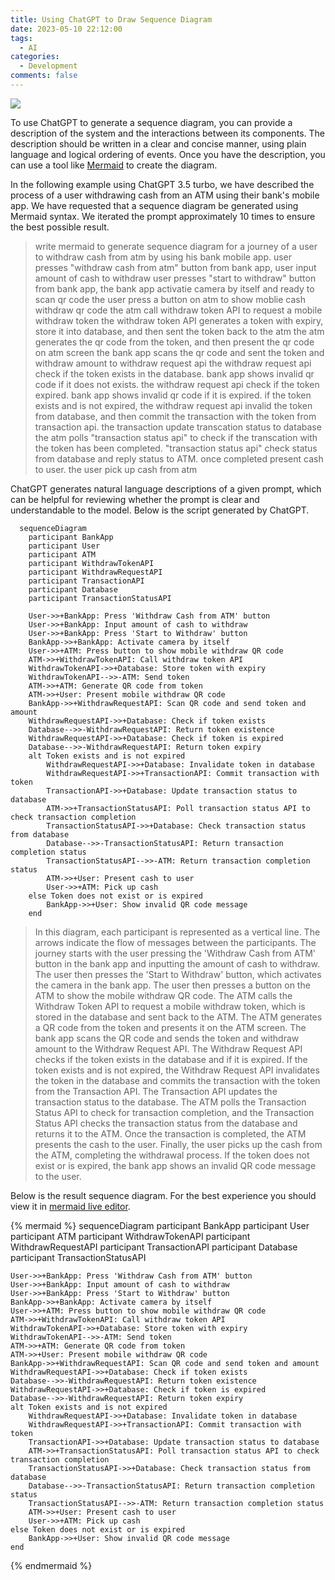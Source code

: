 ```yaml
---
title: Using ChatGPT to Draw Sequence Diagram
date: 2023-05-10 22:12:00
tags:
  - AI
categories:
  - Development
comments: false
---
```


![](sequence_diagram.png)

To use ChatGPT to generate a sequence diagram, you can provide a description of the system and the interactions between its components. The description should be written in a clear and concise manner, using plain language and logical ordering of events. Once you have the description, you can use a tool like [Mermaid](https://mermaid.js.org/) to create the diagram.

In the following example using ChatGPT 3.5 turbo, we have described the process of a user withdrawing cash from an ATM using their bank's mobile app. We have requested that a sequence diagram be generated using Mermaid syntax. We iterated the prompt approximately 10 times to ensure the best possible result.

> write mermaid to generate sequence diagram for a journey of a user to withdraw cash from atm by using his bank mobile app.
user presses "withdraw cash from atm" button from bank app,
user input amount of cash to withdraw
user presses "start to withdraw" button from bank app,
the bank app activatie camera by itself and ready to scan qr code
the user press a button on atm to show moblie cash withdraw qr code
the atm call withdraw token API to request a mobile withdraw token
the withdraw token API generates a token with expiry, store it into database, and then sent the token back to the atm
the atm generates the qr code from the token, and then present the qr code on atm screen
the bank app scans the qr code and sent the token and withdraw amount to withdraw request api
the withdraw request api check if the token exists in the database. bank app shows invalid qr code if it does not exists.
the withdraw request api check if the token expired. bank app shows invalid qr code if it is expired.
if the token exists and is not expired, the withdraw request api invalid the token from database, and then commit the transaction with the token from transaction api. the transaction update transcation status to database
the atm polls "transaction status api" to check if the transcation with the token has been completed. "transaction status api" check status from database and reply status to ATM. once completed present cash to user.
the user pick up cash from atm

ChatGPT generates natural language descriptions of a given prompt, which can be helpful for reviewing whether the prompt is clear and understandable to the model. Below is the script generated by ChatGPT. 

~~~
  sequenceDiagram
    participant BankApp
    participant User
    participant ATM
    participant WithdrawTokenAPI
    participant WithdrawRequestAPI
    participant TransactionAPI
    participant Database
    participant TransactionStatusAPI

    User->>+BankApp: Press 'Withdraw Cash from ATM' button
    User->>+BankApp: Input amount of cash to withdraw
    User->>+BankApp: Press 'Start to Withdraw' button
    BankApp->>+BankApp: Activate camera by itself
    User->>+ATM: Press button to show mobile withdraw QR code
    ATM->>+WithdrawTokenAPI: Call withdraw token API
    WithdrawTokenAPI->>+Database: Store token with expiry
    WithdrawTokenAPI-->>-ATM: Send token
    ATM->>+ATM: Generate QR code from token
    ATM->>+User: Present mobile withdraw QR code
    BankApp->>+WithdrawRequestAPI: Scan QR code and send token and amount
    WithdrawRequestAPI->>+Database: Check if token exists
    Database-->>-WithdrawRequestAPI: Return token existence
    WithdrawRequestAPI->>+Database: Check if token is expired
    Database-->>-WithdrawRequestAPI: Return token expiry
    alt Token exists and is not expired
        WithdrawRequestAPI->>+Database: Invalidate token in database
        WithdrawRequestAPI->>+TransactionAPI: Commit transaction with token
        TransactionAPI->>+Database: Update transaction status to database
        ATM->>+TransactionStatusAPI: Poll transaction status API to check transaction completion
        TransactionStatusAPI->>+Database: Check transaction status from database
        Database-->>-TransactionStatusAPI: Return transaction completion status
        TransactionStatusAPI-->>-ATM: Return transaction completion status
        ATM->>+User: Present cash to user
        User->>+ATM: Pick up cash
    else Token does not exist or is expired
        BankApp->>+User: Show invalid QR code message
    end
~~~

> In this diagram, each participant is represented as a vertical line. The arrows indicate the flow of messages between the participants.
The journey starts with the user pressing the 'Withdraw Cash from ATM' button in the bank app and inputting the amount of cash to withdraw. The user then presses the 'Start to Withdraw' button, which activates the camera in the bank app.
The user then presses a button on the ATM to show the mobile withdraw QR code. The ATM calls the Withdraw Token API to request a mobile withdraw token, which is stored in the database and sent back to the ATM.
The ATM generates a QR code from the token and presents it on the ATM screen. The bank app scans the QR code and sends the token and withdraw amount to the Withdraw Request API.
The Withdraw Request API checks if the token exists in the database and if it is expired. If the token exists and is not expired, the Withdraw Request API invalidates the token in the database and commits the transaction with the token from the Transaction API. The Transaction API updates the transaction status to the database.
The ATM polls the Transaction Status API to check for transaction completion, and the Transaction Status API checks the transaction status from the database and returns it to the ATM. Once the transaction is completed, the ATM presents the cash to the user.
Finally, the user picks up the cash from the ATM, completing the withdrawal process. If the token does not exist or is expired, the bank app shows an invalid QR code message to the user.

Below is the result sequence diagram. For the best experience you should view it in [mermaid live editor](https://mermaid.live/edit#pako:eNqdVVtv2jAU_iuWX_owqLiUS_JQibXSxEOlrrSaNPFikkOxSOzMdgqs6n_fsZ0E0oRuayQk4pzvO9-5-pVGMgYaUg2_chAR3HL2rFi6FASfjCnDI54xYchXJrazLGt-eNKgmqezx7vm4Q9uNrFiu0e5BTG7n5-3eLBytGm1eVRMaBYZLts5bplhK6bhQ-TCMJNrh_d2Nozu9fWXIs6Q3CvQmlyUisgN0xuyVjK1sV2QVW6MPIediyw3hKUyR69yTSKLNZLsCrKPXaI2Zax56bvurTCvIWcY1AszgJ5SUIysDoQbDcm67gmVl148o_WiN3JHUrniCVQCyfcHYjvDwxFm0e_LF2JOkuSIMfacVDV5b24pytqEZGGkggJiGQjsM64OZ6CI7TrxCxCxR9WkuW_fQGDsmIRCvK9W09hmw6cBsDwfRn6S62ZropqIicobQ2W6kudefQfUYzri6wm52UC0JXxdwGHPtdEeWhq5NLTpeACTK3GKtLP8Kb9c-0pA_DnfxyKyBCfuJBaXEaQX0tRd_IvKuXhhCY9tdQudgsS1QT_PUl8YGLFMU44Ddjz2HXjSKfapw-pynjIv5YRCu41iB6qpq2i8tv2DjShxiFqY8KNli1x9Tr9HMs0SsH9bxVbUbXVu8eOmpKm5Vvh25WXpW7UV9H-RWA32_3G1TnK5ZfPqRmruPo45yDNn6k0g0VC0aSyh7E7sVyJVYxjerQTvfmH3J_f9WS2DFHcsey7SiUuBdigu5pTxGC_bV3u8pGYDKSxpiH9jprZLuhRvaMdyIxcHEdHQqBw6NHe9VlzM5SHEHBfonb-83R3eoXjH_ZSyMsFXGr7SPQ27_dH4MpiMekFvMh4GV-PhtEMPNOyPppfDwWQ6vhoG-BsM3zr0t2MYXAbjXr8_nUx6oyAYjkeDtz_Ia75i).

{% mermaid %}
  sequenceDiagram
    participant BankApp
    participant User
    participant ATM
    participant WithdrawTokenAPI
    participant WithdrawRequestAPI
    participant TransactionAPI
    participant Database
    participant TransactionStatusAPI

    User->>+BankApp: Press 'Withdraw Cash from ATM' button
    User->>+BankApp: Input amount of cash to withdraw
    User->>+BankApp: Press 'Start to Withdraw' button
    BankApp->>+BankApp: Activate camera by itself
    User->>+ATM: Press button to show mobile withdraw QR code
    ATM->>+WithdrawTokenAPI: Call withdraw token API
    WithdrawTokenAPI->>+Database: Store token with expiry
    WithdrawTokenAPI-->>-ATM: Send token
    ATM->>+ATM: Generate QR code from token
    ATM->>+User: Present mobile withdraw QR code
    BankApp->>+WithdrawRequestAPI: Scan QR code and send token and amount
    WithdrawRequestAPI->>+Database: Check if token exists
    Database-->>-WithdrawRequestAPI: Return token existence
    WithdrawRequestAPI->>+Database: Check if token is expired
    Database-->>-WithdrawRequestAPI: Return token expiry
    alt Token exists and is not expired
        WithdrawRequestAPI->>+Database: Invalidate token in database
        WithdrawRequestAPI->>+TransactionAPI: Commit transaction with token
        TransactionAPI->>+Database: Update transaction status to database
        ATM->>+TransactionStatusAPI: Poll transaction status API to check transaction completion
        TransactionStatusAPI->>+Database: Check transaction status from database
        Database-->>-TransactionStatusAPI: Return transaction completion status
        TransactionStatusAPI-->>-ATM: Return transaction completion status
        ATM->>+User: Present cash to user
        User->>+ATM: Pick up cash
    else Token does not exist or is expired
        BankApp->>+User: Show invalid QR code message
    end
{% endmermaid %}